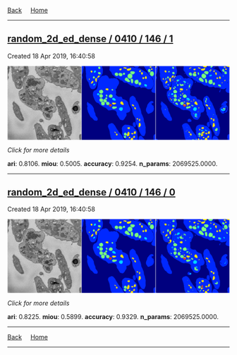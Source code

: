
[Back](..)&nbsp;&nbsp;&nbsp;&nbsp;&nbsp;[Home](https://leapmanlab.github.io/snapshots)

---

<div class="summary"><a href="1"><h2>random_2d_ed_dense / 0410 / 146 / 1</h2></a><p>Created 18 Apr 2019, 16:40:58
</p><a href="1"><img src="1/media/summary.png" align="center"></a><p>
<i>Click for more details</i>
</p></div>

**ari**: 0.8106. **miou**: 0.5005. **accuracy**: 0.9254. **n_params**: 2069525.0000. 

---

<div class="summary"><a href="0"><h2>random_2d_ed_dense / 0410 / 146 / 0</h2></a><p>Created 18 Apr 2019, 16:40:58
</p><a href="0"><img src="0/media/summary.png" align="center"></a><p>
<i>Click for more details</i>
</p></div>

**ari**: 0.8225. **miou**: 0.5899. **accuracy**: 0.9329. **n_params**: 2069525.0000. 

---

[Back](..)&nbsp;&nbsp;&nbsp;&nbsp;&nbsp;[Home](https://leapmanlab.github.io/snapshots)

---